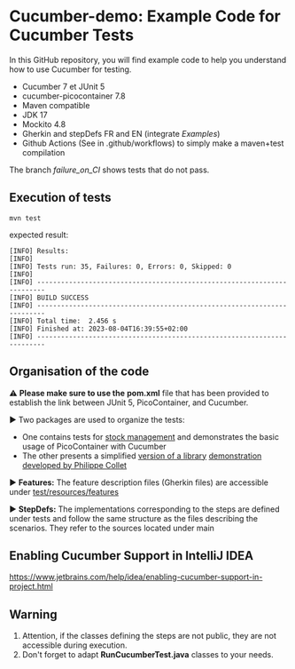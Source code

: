 # Cucumber-demo: Example Code for Cucumber Tests

In this GitHub repository, you will find example code to help you understand how to use Cucumber for testing.

- Cucumber 7 et JUnit 5
- cucumber-picocontainer 7.8
- Maven compatible
- JDK 17
- Mockito 4.8
- Gherkin and stepDefs FR and EN (integrate _Examples_)
- Github Actions (See in .github/workflows) to simply make a maven+test compilation

The branch _failure_on_CI_ shows tests that do not pass.


## Execution of tests

`mvn test`

expected result:

```
[INFO] Results:
[INFO] 
[INFO] Tests run: 35, Failures: 0, Errors: 0, Skipped: 0
[INFO] 
[INFO] ------------------------------------------------------------------------
[INFO] BUILD SUCCESS
[INFO] ------------------------------------------------------------------------
[INFO] Total time:  2.456 s
[INFO] Finished at: 2023-08-04T16:39:55+02:00
[INFO] ------------------------------------------------------------------------

```

## Organisation of the code

:warning: **Please make sure to use the** **pom.xml** file that has been provided to establish the link between JUnit 5, PicoContainer, and Cucumber.


:arrow_forward: Two packages are used to organize the tests:
- One contains tests for [stock management](./src/test/resources/features/store/README.md) and demonstrates the basic usage of PicoContainer with Cucumber
- The other presents a simplified [version of a library](./src/test/java/fr/unice/polytech/biblio) [demonstration developed by Philippe Collet](https://github.com/collet/cucumber-demo) 


:arrow_forward: **Features:** 
The feature description files (Gherkin files) are accessible under [test/resources/features](./src/test/resources/features)

:arrow_forward: **StepDefs:** The implementations corresponding to the steps are defined under tests and follow the same structure as the files describing the scenarios. They refer to the sources located under main

## Enabling Cucumber Support in IntelliJ IDEA

https://www.jetbrains.com/help/idea/enabling-cucumber-support-in-project.html

## Warning
1. Attention, if the classes defining the steps are not public, they are not accessible during execution.
2. Don't forget to adapt **RunCucumberTest.java** classes to your needs.

